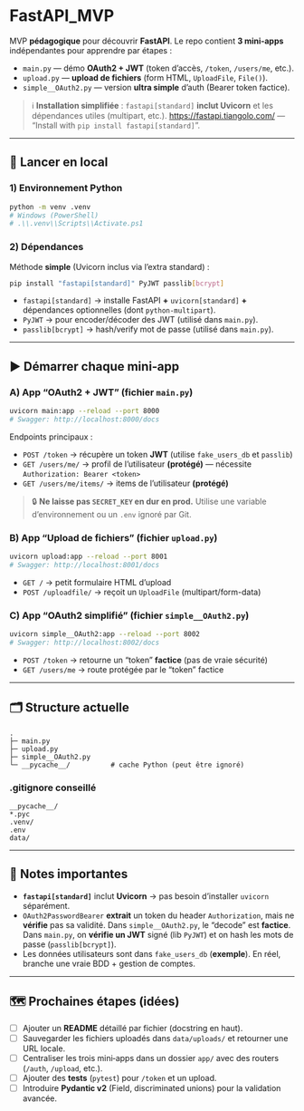 # FastAPI_MVP

MVP **pédagogique** pour découvrir **FastAPI**.
Le repo contient **3 mini‑apps** indépendantes pour apprendre par étapes :

- `main.py` — démo **OAuth2 + JWT** (token d’accès, `/token`, `/users/me`, etc.).
- `upload.py` — **upload de fichiers** (form HTML, `UploadFile`, `File()`).
- `simple__OAuth2.py` — version **ultra simple** d’auth (Bearer token factice).

> ℹ️ **Installation simplifiée** : `fastapi[standard]` **inclut Uvicorn** et les dépendances utiles (multipart, etc.).
> https://fastapi.tiangolo.com/ — “Install with `pip install fastapi[standard]`”.

---

## 🚀 Lancer en local

### 1) Environnement Python
```bash
python -m venv .venv
# Windows (PowerShell)
# .\\.venv\\Scripts\\Activate.ps1
```

### 2) Dépendances
Méthode **simple** (Uvicorn inclus via l’extra standard) :
```bash
pip install "fastapi[standard]" PyJWT passlib[bcrypt]
```
- `fastapi[standard]` → installe FastAPI **+** `uvicorn[standard]` **+** dépendances optionnelles (dont `python-multipart`).
- `PyJWT` → pour encoder/décoder des JWT (utilisé dans `main.py`).
- `passlib[bcrypt]` → hash/verify mot de passe (utilisé dans `main.py`).

---

## ▶️ Démarrer chaque mini‑app

### A) App “OAuth2 + JWT” (fichier `main.py`)
```bash
uvicorn main:app --reload --port 8000
# Swagger: http://localhost:8000/docs
```
Endpoints principaux :
- `POST /token` → récupère un token **JWT** (utilise `fake_users_db` et `passlib`)
- `GET /users/me/` → profil de l’utilisateur **(protégé)** — nécessite `Authorization: Bearer <token>`
- `GET /users/me/items/` → items de l’utilisateur **(protégé)**

> 🔒 **Ne laisse pas `SECRET_KEY` en dur en prod.** Utilise une variable d’environnement ou un `.env` ignoré par Git.

### B) App “Upload de fichiers” (fichier `upload.py`)
```bash
uvicorn upload:app --reload --port 8001
# Swagger: http://localhost:8001/docs
```
- `GET /` → petit formulaire HTML d’upload
- `POST /uploadfile/` → reçoit un `UploadFile` (multipart/form-data)

### C) App “OAuth2 simplifié” (fichier `simple__OAuth2.py`)
```bash
uvicorn simple__OAuth2:app --reload --port 8002
# Swagger: http://localhost:8002/docs
```
- `POST /token` → retourne un “token” **factice** (pas de vraie sécurité)
- `GET /users/me` → route protégée par le “token” factice

---

## 🗂️ Structure actuelle
```
.
├─ main.py
├─ upload.py
├─ simple__OAuth2.py
└─ __pycache__/          # cache Python (peut être ignoré)
```

### .gitignore conseillé
```
__pycache__/
*.pyc
.venv/
.env
data/
```

---

## 🧠 Notes importantes
- **`fastapi[standard]`** inclut **Uvicorn** → pas besoin d’installer `uvicorn` séparément.
- `OAuth2PasswordBearer` **extrait** un token du header `Authorization`, mais ne **vérifie** pas sa validité.
  Dans `simple__OAuth2.py`, le “decode” est **factice**.
  Dans `main.py`, on **vérifie un JWT** signé (lib `PyJWT`) et on hash les mots de passe (`passlib[bcrypt]`).
- Les données utilisateurs sont dans `fake_users_db` (**exemple**). En réel, branche une vraie BDD + gestion de comptes.

---

## 🗺️ Prochaines étapes (idées)
- [ ] Ajouter un **README** détaillé par fichier (docstring en haut).
- [ ] Sauvegarder les fichiers uploadés dans `data/uploads/` et retourner une URL locale.
- [ ] Centraliser les trois mini‑apps dans un dossier `app/` avec des routers (`/auth`, `/upload`, etc.).
- [ ] Ajouter des **tests** (`pytest`) pour `/token` et un upload.
- [ ] Introduire **Pydantic v2** (Field, discriminated unions) pour la validation avancée.
